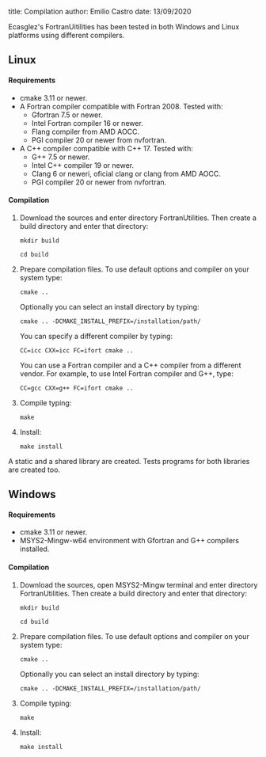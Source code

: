 title: Compilation
author: Emilio Castro
date: 13/09/2020

Ecasglez's FortranUitilities has been tested in both Windows and Linux platforms using different compilers.

## Linux ##

#### Requirements ####

* cmake 3.11 or newer.
* A Fortran compiler compatible with Fortran 2008. Tested with:
    * Gfortran 7.5 or newer.
    * Intel Fortran compiler 16 or newer.
    * Flang compiler from AMD AOCC.
    * PGI compiler 20 or newer from nvfortran.
* A C++ compiler compatible with C++ 17. Tested with:
    * G++ 7.5 or newer.
    * Intel C++ compiler 19 or newer.
    * Clang 6 or neweri, oficial clang or clang from AMD AOCC.
    * PGI compiler 20 or newer from nvfortran.

#### Compilation ####

1. Download the sources and enter directory FortranUtilities. Then create a build directory and enter that directory:

      ```
      mkdir build
      ```

      ```
      cd build
      ```

2. Prepare compilation files. To use default options and compiler on your system type:

      ```
      cmake ..
      ```

      Optionally you can select an install directory by typing:

      ```
      cmake .. -DCMAKE_INSTALL_PREFIX=/installation/path/
      ```

      You can specify a different compiler by typing:

      ```
      CC=icc CXX=icc FC=ifort cmake ..
      ```

      You can use a Fortran compiler and a C++ compiler from a different vendor. For example, to use Intel Fortran compiler and G++, type:

      ```
      CC=gcc CXX=g++ FC=ifort cmake ..
      ```

3. Compile typing:

      ```
      make
      ```

4. Install:

      ```
      make install
      ```

A static and a shared library are created. Tests programs for both libraries are created too.



## Windows ##

#### Requirements ####

* cmake 3.11 or newer.
* MSYS2-Mingw-w64 environment with Gfortran and G++ compilers installed.

#### Compilation ####

1. Download the sources, open MSYS2-Mingw terminal and enter directory FortranUtilities. Then create a build directory and enter that directory:

      ```
      mkdir build
      ```

      ```
      cd build
      ```

2. Prepare compilation files. To use default options and compiler on your system type:

      ```
      cmake ..
      ```

      Optionally you can select an install directory by typing:

      ```
      cmake .. -DCMAKE_INSTALL_PREFIX=/installation/path/
      ```

3. Compile typing:

      ```
      make
      ```

4. Install:

      ```
      make install
      ```
